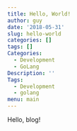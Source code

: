 ```yaml
---
title: Hello, World!
author: guy
date: '2018-05-31'
slug: hello-world
categories: []
tags: []
Categories:
  - Development
  - GoLang
Description: ''
Tags:
  - Development
  - golang
menu: main
---
```

Hello, blog!